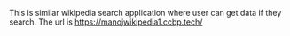 This is similar wikipedia search application where user can get data if they search.
The url is https://manojwikipedia1.ccbp.tech/

